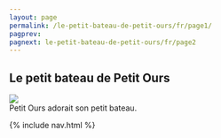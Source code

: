 ```yaml
---
layout: page
permalink: /le-petit-bateau-de-petit-ours/fr/page1/
pagprev: 
pagnext: le-petit-bateau-de-petit-ours/fr/page2
---
```


## Le petit bateau de Petit Ours

<img src="{{ site.baseurl }}/img/le-petit-bateau-de-petit-ours/page1.jpg"/>

<div class="childbook-text">
Petit Ours adorait son petit bateau.
</div>

{% include nav.html %}
